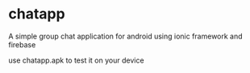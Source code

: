 chatapp
=======

A simple group chat application for android using ionic framework and firebase

use chatapp.apk to test it on your device